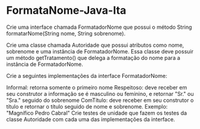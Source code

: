 # FormataNome-Java-Ita
Crie uma interface chamada FormatadorNome que possui o método String formatarNome(String nome, String sobrenome).

Crie uma classe chamada Autoridade que possui atributos como nome, sobrenome e uma instância de FormatadorNome. Essa classe deve possuir um método getTratamento() que delega a formatação do nome para a instância de FormatadorNome.

Crie a seguintes implementações da interface FormatadorNome:

Informal: retorna somente o primeiro nome
Respeitoso: deve receber em seu construtor a informação se é masculino ou feminino, e retornar "Sr." ou "Sra." seguido do sobrenome
ComTítulo: deve receber em seu construtor o título e retornar o título seguido de nome e sobrenome. Exemplo: "Magnífico Pedro Cabral"
Crie testes de unidade que fazem os testes da classe Autoridade com cada uma das implementações da interface.
